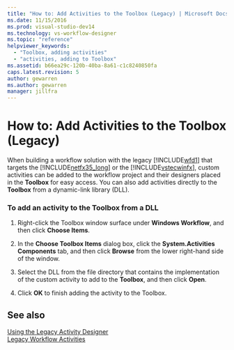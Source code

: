 ```yaml
---
title: "How to: Add Activities to the Toolbox (Legacy) | Microsoft Docs"
ms.date: 11/15/2016
ms.prod: visual-studio-dev14
ms.technology: vs-workflow-designer
ms.topic: "reference"
helpviewer_keywords: 
  - "Toolbox, adding activities"
  - "activities, adding to Toolbox"
ms.assetid: b66ea29c-120b-40ba-8a61-c1c8240850fa
caps.latest.revision: 5
author: gewarren
ms.author: gewarren
manager: jillfra
---
```

# How to: Add Activities to the Toolbox (Legacy)
When building a workflow solution with the legacy [!INCLUDE[wfd1](../includes/wfd1-md.md)] that targets the [!INCLUDE[netfx35_long](../includes/netfx35-long-md.md)] or the [!INCLUDE[vstecwinfx](../includes/vstecwinfx-md.md)], custom activities can be added to the workflow project and their designers placed in the **Toolbox** for easy access. You can also add activities directly to the **Toolbox** from a dynamic-link library (DLL).  
  
### To add an activity to the Toolbox from a DLL  
  
1. Right-click the Toolbox window surface under **Windows Workflow**, and then click **Choose Items**.  
  
2. In the **Choose Toolbox Items** dialog box, click the **System.Activities Components** tab, and then click **Browse** from the lower right-hand side of the window.  
  
3. Select the DLL from the file directory that contains the implementation of the custom activity to add to the **Toolbox**, and then click **Open**.  
  
4. Click **OK** to finish adding the activity to the Toolbox.  
  
## See also  
 [Using the Legacy Activity Designer](../workflow-designer/using-the-legacy-activity-designer.md)   
 [Legacy Workflow Activities](../workflow-designer/legacy-workflow-activities.md)
